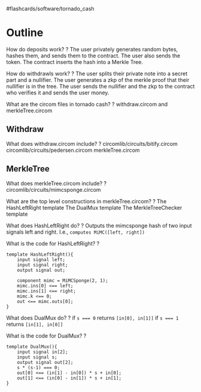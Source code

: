 #flashcards/software/tornado_cash

# Outline

How do deposits work?
?
The user privately generates random bytes, hashes them, and sends them to the contract.
The user also sends the token.
The contract inserts the hash into a Merkle Tree.
<!--SR:2022-12-01,128,270-->

How do withdrawls work?
?
The user splits their private note into a secret part and a nullifier.
The user generates a zkp of the merkle proof that their nullifier is in the tree.
The user sends the nullifier and the zkp to the contract who verifies it and sends the user money.
<!--SR:2022-10-02,77,250-->

What are the circom files in tornado cash?
?
withdraw.circom and merkleTree.circom
<!--SR:2022-11-14,117,270-->

## Withdraw

What does withdraw.circom include?
?
circomlib/circuits/bitify.circom
circomlib/circuits/pedersen.circom
merkleTree.circom
<!--SR:2022-08-14,15,190-->

## MerkleTree

What does merkleTree.circom include?
?
circomlib/circuits/mimcsponge.circom
<!--SR:2022-08-05,37,230-->

What are the top level constructions in merkleTree.circom?
?
The HashLeftRight template
The DualMux template
The MerkleTreeChecker template
<!--SR:2022-10-13,80,210-->

What does HashLeftRight do?
?
Outputs the mimcsponge hash of two input signals left and right.
I.e., `computes MiMC([left, right])`
<!--SR:2022-10-18,88,250-->

What is the code for HashLeftRight?
?
```
template HashLeftRight(){
	input signal left;
	input signal right;
	output signal out;
	
	component mimc = MiMCSponge(2, 1);
	mimc.ins[0] <== left;
	mimc.ins[1] <== right;
	mimc.k <== 0;
	out <== mimc.outs[0];
}
```
<!--SR:2022-10-21,87,230-->

What does DualMux do?
?
if `s === 0` returns `[in[0], in[1]]`
if `s === 1` returns `[in[1], in[0]]`
<!--SR:2022-10-07,80,250-->

What is the code for DualMux?
?
```
template DualMux(){
	input signal in[2];
	input signal s;
	output signal out[2];
	s * (s-1) === 0;
	out[0] <== (in[1] - in[0]) * s + in[0];
	out[1] <== (in[0] - in[1]) * s + in[1];
}
```
<!--SR:2022-09-20,70,250-->





